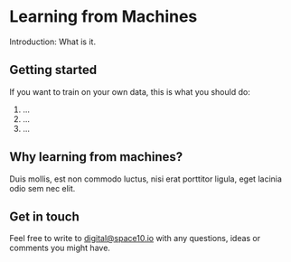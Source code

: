 # Learning from Machines
Introduction: What is it.

## Getting started
If you want to train on your own data, this is what you should do:

1. ...
2. ...
3. ...

## Why learning from machines?
Duis mollis, est non commodo luctus, nisi erat porttitor ligula, eget lacinia odio sem nec elit.

## Get in touch
Feel free to write to digital@space10.io with any questions, ideas or comments you might have.
